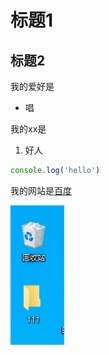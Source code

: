 # 标题1
## 标题2

我的爱好是

* 唱

我的xx是
1. 好人

```javascript
console.log('hello')
```
我的网站是[百度](https://baidu.com)

![这是一张图片](1.png)